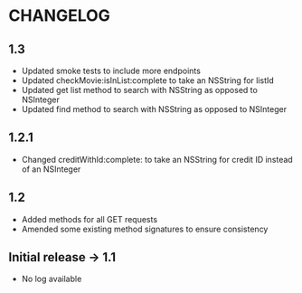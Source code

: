 # CHANGELOG

## 1.3
+ Updated smoke tests to include more endpoints
+ Updated checkMovie:isInList:complete to take an NSString for listId
+ Updated get list method to search with NSString as opposed to NSInteger
+ Updated find method to search with NSString as opposed to NSInteger

## 1.2.1
+ Changed creditWithId:complete: to take an NSString for credit ID instead of an NSInteger

## 1.2
+ Added methods for all GET requests
+ Amended some existing method signatures to ensure consistency

## Initial release -> 1.1 
+ No log available